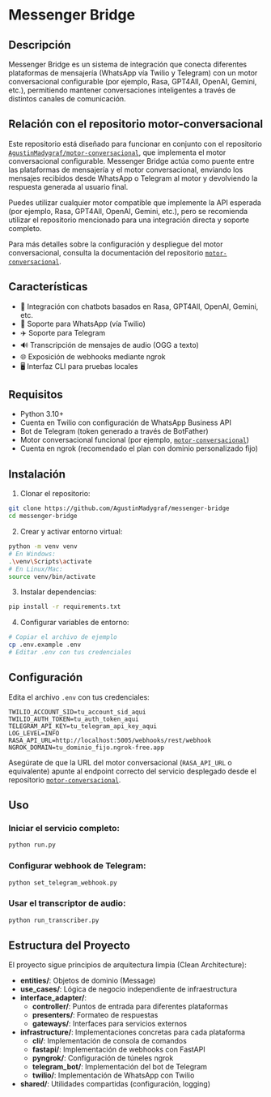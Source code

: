 # Messenger Bridge

## Descripción
Messenger Bridge es un sistema de integración que conecta diferentes plataformas de mensajería (WhatsApp vía Twilio y Telegram) con un motor conversacional configurable (por ejemplo, Rasa, GPT4All, OpenAI, Gemini, etc.), permitiendo mantener conversaciones inteligentes a través de distintos canales de comunicación.

## Relación con el repositorio motor-conversacional

Este repositorio está diseñado para funcionar en conjunto con el repositorio [`AgustinMadygraf/motor-conversacional`](https://github.com/AgustinMadygraf/motor-conversacional.git), que implementa el motor conversacional configurable. Messenger Bridge actúa como puente entre las plataformas de mensajería y el motor conversacional, enviando los mensajes recibidos desde WhatsApp o Telegram al motor y devolviendo la respuesta generada al usuario final.

Puedes utilizar cualquier motor compatible que implemente la API esperada (por ejemplo, Rasa, GPT4All, OpenAI, Gemini, etc.), pero se recomienda utilizar el repositorio mencionado para una integración directa y soporte completo.

Para más detalles sobre la configuración y despliegue del motor conversacional, consulta la documentación del repositorio [`motor-conversacional`](https://github.com/AgustinMadygraf/motor-conversacional.git).

## Características
- 🤖 Integración con chatbots basados en Rasa, GPT4All, OpenAI, Gemini, etc.
- 📱 Soporte para WhatsApp (vía Twilio)
- ✈️ Soporte para Telegram
- 🔊 Transcripción de mensajes de audio (OGG a texto)
- 🌐 Exposición de webhooks mediante ngrok
- 🖥️ Interfaz CLI para pruebas locales

## Requisitos
- Python 3.10+
- Cuenta en Twilio con configuración de WhatsApp Business API
- Bot de Telegram (token generado a través de BotFather)
- Motor conversacional funcional (por ejemplo, [`motor-conversacional`](https://github.com/AgustinMadygraf/motor-conversacional.git))
- Cuenta en ngrok (recomendado el plan con dominio personalizado fijo)

## Instalación

1. Clonar el repositorio:
```bash
git clone https://github.com/AgustinMadygraf/messenger-bridge
cd messenger-bridge
```

2. Crear y activar entorno virtual:
```bash
python -m venv venv
# En Windows:
.\venv\Scripts\activate
# En Linux/Mac:
source venv/bin/activate
```

3. Instalar dependencias:
```bash
pip install -r requirements.txt
```

4. Configurar variables de entorno:
```bash
# Copiar el archivo de ejemplo
cp .env.example .env
# Editar .env con tus credenciales
```

## Configuración

Edita el archivo `.env` con tus credenciales:

```
TWILIO_ACCOUNT_SID=tu_account_sid_aqui
TWILIO_AUTH_TOKEN=tu_auth_token_aqui
TELEGRAM_API_KEY=tu_telegram_api_key_aqui
LOG_LEVEL=INFO
RASA_API_URL=http://localhost:5005/webhooks/rest/webhook
NGROK_DOMAIN=tu_dominio_fijo.ngrok-free.app
```

Asegúrate de que la URL del motor conversacional (`RASA_API_URL` o equivalente) apunte al endpoint correcto del servicio desplegado desde el repositorio [`motor-conversacional`](https://github.com/AgustinMadygraf/motor-conversacional.git).

## Uso

### Iniciar el servicio completo:
```bash
python run.py
```

### Configurar webhook de Telegram:
```bash
python set_telegram_webhook.py
```

### Usar el transcriptor de audio:
```bash
python run_transcriber.py
```

## Estructura del Proyecto

El proyecto sigue principios de arquitectura limpia (Clean Architecture):

- **entities/**: Objetos de dominio (Message)
- **use_cases/**: Lógica de negocio independiente de infraestructura
- **interface_adapter/**: 
  - **controller/**: Puntos de entrada para diferentes plataformas
  - **presenters/**: Formateo de respuestas 
  - **gateways/**: Interfaces para servicios externos
- **infrastructure/**: Implementaciones concretas para cada plataforma
  - **cli/**: Implementación de consola de comandos
  - **fastapi/**: Implementación de webhooks con FastAPI
  - **pyngrok/**: Configuración de túneles ngrok
  - **telegram_bot/**: Implementación del bot de Telegram
  - **twilio/**: Implementación de WhatsApp con Twilio
- **shared/**: Utilidades compartidas (configuración, logging)